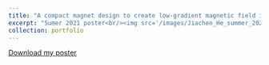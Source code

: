 ```yaml
---
title: "A compact magnet design to create low-gradient magnetic field in the presence of magnetic shielding"
excerpt: "Sumer 2021 poster<br/><img src='/images/Jiachen_He_summer_2021_poster.png'>"
collection: portfolio
---
```


[Download my poster]('/files/Jiachen_He_summer_2021_poster.pdf')